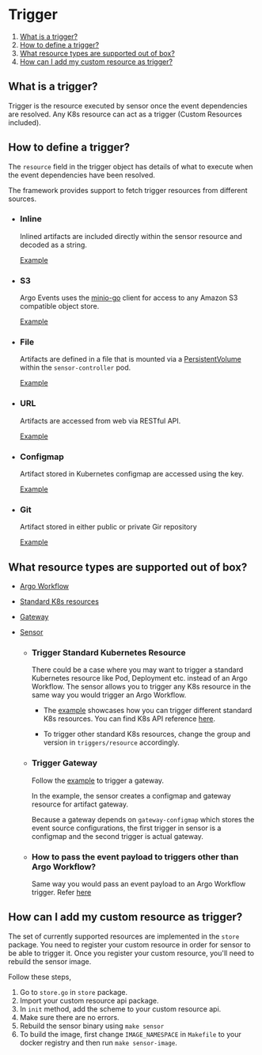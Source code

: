 # Trigger

1. [What is a trigger?](#what-is-a-trigger)
2. [How to define a trigger?](#how-to-define-a-trigger)
3. [What resource types are supported out of box?](#what-resource-types-are-supported-out-of-box)
4. [How can I add my custom resource as trigger?](#how-can-i-add-my-custom-resource-as-trigger)

## What is a trigger?
Trigger is the resource executed by sensor once the event dependencies are resolved. Any K8s resource can act as a trigger (Custom Resources included). 

## How to define a trigger?
The `resource` field in the trigger object has details of what to execute when the event dependencies have been resolved. 

The framework provides support to fetch trigger resources from different sources.
   * ### Inline
        Inlined artifacts are included directly within the sensor resource and decoded as a string.
   
        [Example](../examples/sensors/artifact.yaml)
   
   * ### S3      
        Argo Events uses the [minio-go](https://github.com/minio/minio-go) client for access to any Amazon S3 compatible object store.
   
        [Example](../examples/sensors/context-filter-webhook.yaml)
    
   * ### File
        Artifacts are defined in a file that is mounted via a [PersistentVolume](https://kubernetes.io/docs/concepts/storage/persistent-volumes/) within the `sensor-controller` pod.
   
        [Example](../examples/sensors/file-sensor.yaml)
   
   * ### URL
        Artifacts are accessed from web via RESTful API.
   
        [Example](../examples/sensors/url-sensor.yaml)
   
   * ### Configmap
        Artifact stored in Kubernetes configmap are accessed using the key.
   
        [Example](../examples/sensors/trigger-source-configmap.yaml)
   
   * ### Git
        Artifact stored in either public or private Gir repository
   
        [Example](https://github.com/argoproj/argo-events/blob/master/examples/sensors/trigger-source-git.yaml)

## What resource types are supported out of box?
- [Argo Workflow](https://github.com/argoproj/argo)
- [Standard K8s resources](https://kubernetes.io/docs/reference/generated/kubernetes-api/v1.13/)
- [Gateway](gateway-protocol.md)
- [Sensor](sensor-protocol.md)

  * ### Trigger Standard Kubernetes Resource
    There could be a case where you may want to trigger a standard Kubernetes resource like Pod, Deployment etc. instead of an Argo Workflow.
    The sensor allows you to trigger any K8s resource in the same way you would trigger an Argo Workflow.

    * The [example](../examples/sensors/trigger-standard-k8s-resource.yaml) showcases how you can trigger different standard K8s resources.
      You can find K8s API reference [here](https://kubernetes.io/docs/reference/generated/kubernetes-api/v1.13/).

    * To trigger other standard K8s resources, change the group and version in `triggers/resource` accordingly.

  * ### Trigger Gateway
    Follow the [example](../examples/sensors/trigger-gateway.yaml) to trigger a gateway. 

    In the example, the sensor creates a configmap and gateway resource for artifact gateway.
 
    Because a gateway depends on `gateway-configmap` which stores the event source configurations, the first trigger in sensor is a configmap
    and the second trigger is actual gateway.

  * ### How to pass the event payload to triggers other than Argo Workflow?
    Same way you would pass an event payload to an Argo Workflow trigger. Refer [here](sensor-guide.md#how-to-pass-an-event-payload-to-a-trigger)

## How can I add my custom resource as trigger?
The set of currently supported resources are implemented in the `store` package. 
You need to register your custom resource in order for sensor to be able to  trigger it. Once you register your custom resource, you'll need to rebuild the sensor image. 

Follow these steps,

  1. Go to `store.go` in `store` package.
  2. Import your custom resource api package.
  3. In `init` method, add the scheme to your custom resource api.
  4. Make sure there are no errors.
  5. Rebuild the sensor binary using `make sensor`
  6. To build the image, first change `IMAGE_NAMESPACE` in `Makefile` to your docker registry and then run `make sensor-image`.

